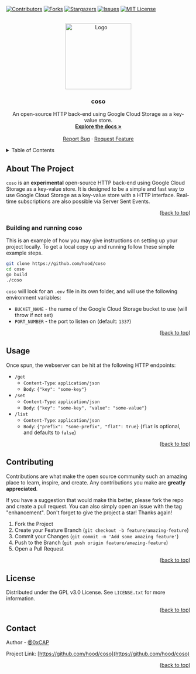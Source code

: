 <a name="readme-top"></a>

[![Contributors][contributors-shield]][contributors-url]
[![Forks][forks-shield]][forks-url]
[![Stargazers][stars-shield]][stars-url]
[![Issues][issues-shield]][issues-url]
[![MIT License][license-shield]][license-url]

<!-- PROJECT LOGO -->
<br />
<div align="center">
  <a href="https://github.com/hood/coso">
    <img src="https://i.imgur.com/hBruQVEm.jpg" alt="Logo" width="180" height="180">
  </a>

<h3 align="center">coso</h3>

  <p align="center">
    An open-source HTTP back-end using Google Cloud Storage as a key-value store.
    <br />
    <a href="https://github.com/hood/coso/README.md"><strong>Explore the docs »</strong></a>
    <br />
    <br />
    <a href="https://github.com/hood/coso/issues">Report Bug</a>
    ·
    <a href="https://github.com/hood/coso/issues">Request Feature</a>
  </p>
</div>

<!-- TABLE OF CONTENTS -->
<details>
  <summary>Table of Contents</summary>
  <ol>
    <li>
      <a href="#about-the-project">About The Project</a>
    </li>
    <li>
      <a href="#building-and-running-coso">
        Building and running coso
      </a>
    </li>
    <li><a href="#usage">Usage</a></li>
    <li><a href="#contributing">Contributing</a></li>
    <li><a href="#license">License</a></li>
    <li><a href="#contact">Contact</a></li>
  </ol>
</details>

<!-- ABOUT THE PROJECT -->

## About The Project

`coso` is an **experimental** open-source HTTP back-end using Google Cloud Storage
as a key-value store. It is designed to be a simple and fast way to use Google
Cloud Storage as a key-value store with a HTTP interface. Real-time
subscriptions are also possible via Server Sent Events.

<p align="right">(<a href="#readme-top">back to top</a>)</p>

### Building and running coso

This is an example of how you may give instructions on setting up your project locally.
To get a local copy up and running follow these simple example steps.

```sh
git clone https://github.com/hood/coso
cd coso
go build
./coso
```

`coso` will look for an `.env` file in its own folder, and will use the following environment variables:

- `BUCKET_NAME` - the name of the Google Cloud Storage bucket to use (will throw if not set)
- `PORT_NUMBER` - the port to listen on (default: `1337`)

<p align="right">(<a href="#readme-top">back to top</a>)</p>

<!-- USAGE EXAMPLES -->

## Usage

Once spun, the webserver can be hit at the following HTTP endpoints:

- `/get`
  - `Content-Type`: `application/json`
  - `Body`: `{"key": "some-key"}`
- `/set`
  - `Content-Type`: `application/json`
  - `Body`: `{"key": "some-key", "value": "some-value"}`
- `/list`
  - `Content-Type`: `application/json`
  - `Body`: `{"prefix": "some-prefix", "flat": true}` (`flat` is optional, and defaults to `false`)

<p align="right">(<a href="#readme-top">back to top</a>)</p>

<!-- CONTRIBUTING -->

## Contributing

Contributions are what make the open source community such an amazing place to learn, inspire, and create. Any contributions you make are **greatly appreciated**.

If you have a suggestion that would make this better, please fork the repo and create a pull request. You can also simply open an issue with the tag "enhancement".
Don't forget to give the project a star! Thanks again!

1. Fork the Project
2. Create your Feature Branch (`git checkout -b feature/amazing-feature`)
3. Commit your Changes (`git commit -m 'Add some amazing feature'`)
4. Push to the Branch (`git push origin feature/amazing-feature`)
5. Open a Pull Request

<p align="right">(<a href="#readme-top">back to top</a>)</p>

<!-- LICENSE -->

## License

Distributed under the GPL v3.0 License. See `LICENSE.txt` for more information.

<p align="right">(<a href="#readme-top">back to top</a>)</p>

<!-- CONTACT -->

## Contact

Author - [@0xCAP](https://twitter.com/0xCAP)

Project Link: [https://github.com/hood/coso](https://github.com/hood/coso)

<p align="right">(<a href="#readme-top">back to top</a>)</p>

<!-- MARKDOWN LINKS & IMAGES -->

[contributors-shield]: https://img.shields.io/github/contributors/hood/coso.svg?style=flat
[contributors-url]: https://github.com/hood/coso/graphs/contributors
[forks-shield]: https://img.shields.io/github/forks/hood/coso.svg?style=flat
[forks-url]: https://github.com/hood/coso/network/members
[stars-shield]: https://img.shields.io/github/stars/hood/coso.svg?style=flat
[stars-url]: https://github.com/hood/coso/stargazers
[issues-shield]: https://img.shields.io/github/issues/hood/coso.svg?style=flat
[issues-url]: https://github.com/hood/coso/issues
[license-shield]: https://img.shields.io/github/license/hood/coso.svg?style=flat
[license-url]: https://github.com/hood/coso/blob/master/LICENSE.txt
[linkedin-shield]: https://img.shields.io/badge/-LinkedIn-black.svg?style=flat&logo=linkedin&colorB=555
[linkedin-url]: https://linkedin.com/in/linkedin_username
[product-screenshot]: images/screenshot.png
